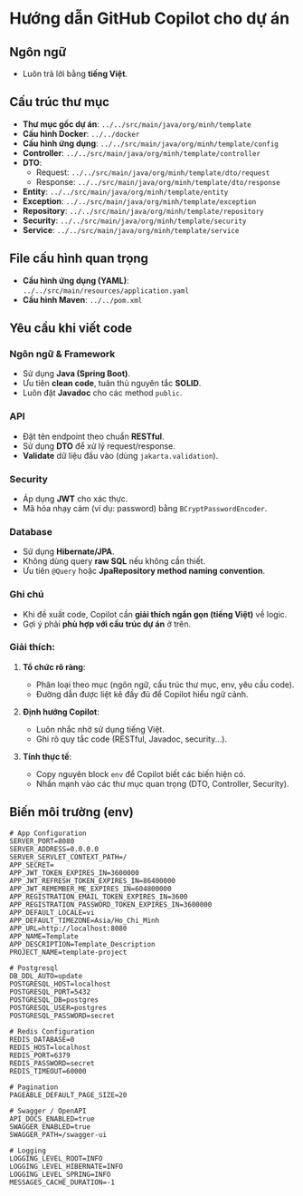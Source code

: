 # Hướng dẫn GitHub Copilot cho dự án

## Ngôn ngữ
- Luôn trả lời bằng **tiếng Việt**.

## Cấu trúc thư mục
- **Thư mục gốc dự án**: `../../src/main/java/org/minh/template`
- **Cấu hình Docker**: `../../docker`
- **Cấu hình ứng dụng**: `../../src/main/java/org/minh/template/config`
- **Controller**: `../../src/main/java/org/minh/template/controller`
- **DTO**:
    - Request: `../../src/main/java/org/minh/template/dto/request`
    - Response: `../../src/main/java/org/minh/template/dto/response`
- **Entity**: `../../src/main/java/org/minh/template/entity`
- **Exception**: `../../src/main/java/org/minh/template/exception`
- **Repository**: `../../src/main/java/org/minh/template/repository`
- **Security**: `../../src/main/java/org/minh/template/security`
- **Service**: `../../src/main/java/org/minh/template/service`

## File cấu hình quan trọng
- **Cấu hình ứng dụng (YAML)**: `../../src/main/resources/application.yaml`
- **Cấu hình Maven**: `../../pom.xml`

## Yêu cầu khi viết code

### Ngôn ngữ & Framework
- Sử dụng **Java (Spring Boot)**.
- Ưu tiên **clean code**, tuân thủ nguyên tắc **SOLID**.
- Luôn đặt **Javadoc** cho các method `public`.

### API
- Đặt tên endpoint theo chuẩn **RESTful**.
- Sử dụng **DTO** để xử lý request/response.
- **Validate** dữ liệu đầu vào (dùng `jakarta.validation`).

### Security
- Áp dụng **JWT** cho xác thực.
- Mã hóa nhạy cảm (ví dụ: password) bằng `BCryptPasswordEncoder`.

### Database
- Sử dụng **Hibernate/JPA**.
- Không dùng query **raw SQL** nếu không cần thiết.
- Ưu tiên `@Query` hoặc **JpaRepository method naming convention**.

### Ghi chú
- Khi đề xuất code, Copilot cần **giải thích ngắn gọn (tiếng Việt)** về logic.
- Gợi ý phải **phù hợp với cấu trúc dự án** ở trên.


### Giải thích:
1. **Tổ chức rõ ràng**:
    - Phân loại theo mục (ngôn ngữ, cấu trúc thư mục, env, yêu cầu code).
    - Đường dẫn được liệt kê đầy đủ để Copilot hiểu ngữ cảnh.

2. **Định hướng Copilot**:
    - Luôn nhắc nhở sử dụng tiếng Việt.
    - Ghi rõ quy tắc code (RESTful, Javadoc, security...).

3. **Tính thực tế**:
    - Copy nguyên block `env` để Copilot biết các biến hiện có.
    - Nhấn mạnh vào các thư mục quan trọng (DTO, Controller, Security).

## Biến môi trường (env)
```env
# App Configuration
SERVER_PORT=8080
SERVER_ADDRESS=0.0.0.0
SERVER_SERVLET_CONTEXT_PATH=/
APP_SECRET=
APP_JWT_TOKEN_EXPIRES_IN=3600000
APP_JWT_REFRESH_TOKEN_EXPIRES_IN=86400000
APP_JWT_REMEMBER_ME_EXPIRES_IN=604800000
APP_REGISTRATION_EMAIL_TOKEN_EXPIRES_IN=3600
APP_REGISTRATION_PASSWORD_TOKEN_EXPIRES_IN=3600000
APP_DEFAULT_LOCALE=vi
APP_DEFAULT_TIMEZONE=Asia/Ho_Chi_Minh
APP_URL=http://localhost:8080
APP_NAME=Template
APP_DESCRIPTION=Template_Description
PROJECT_NAME=template-project

# Postgresql
DB_DDL_AUTO=update
POSTGRESQL_HOST=localhost
POSTGRESQL_PORT=5432
POSTGRESQL_DB=postgres
POSTGRESQL_USER=postgres
POSTGRESQL_PASSWORD=secret

# Redis Configuration
REDIS_DATABASE=0
REDIS_HOST=localhost
REDIS_PORT=6379
REDIS_PASSWORD=secret
REDIS_TIMEOUT=60000

# Pagination
PAGEABLE_DEFAULT_PAGE_SIZE=20

# Swagger / OpenAPI
API_DOCS_ENABLED=true
SWAGGER_ENABLED=true
SWAGGER_PATH=/swagger-ui

# Logging
LOGGING_LEVEL_ROOT=INFO
LOGGING_LEVEL_HIBERNATE=INFO
LOGGING_LEVEL_SPRING=INFO
MESSAGES_CACHE_DURATION=-1